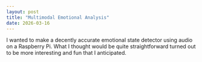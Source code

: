 ```yaml
---
layout: post
title: "Multimodal Emotional Analysis"
date: 2026-03-16
---
```


I wanted to make a decently accurate emotional state detector using audio on a Raspberry Pi.
What I thought would be quite straightforward turned out to be more interesting and fun that I anticipated.
